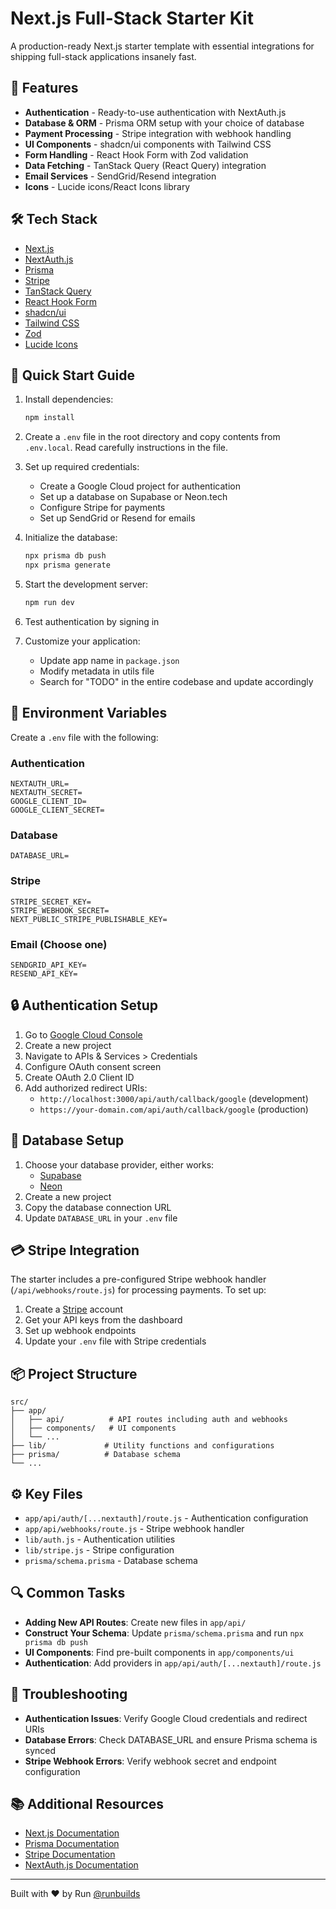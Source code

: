 # Next.js Full-Stack Starter Kit

A production-ready Next.js starter template with essential integrations for shipping full-stack applications insanely fast.

## 🚀 Features

- **Authentication** - Ready-to-use authentication with NextAuth.js
- **Database & ORM** - Prisma ORM setup with your choice of database
- **Payment Processing** - Stripe integration with webhook handling
- **UI Components** - shadcn/ui components with Tailwind CSS
- **Form Handling** - React Hook Form with Zod validation
- **Data Fetching** - TanStack Query (React Query) integration
- **Email Services** - SendGrid/Resend integration
- **Icons** - Lucide icons/React Icons library

## 🛠️ Tech Stack

- [Next.js](https://nextjs.org/)
- [NextAuth.js](https://next-auth.js.org/)
- [Prisma](https://www.prisma.io/)
- [Stripe](https://stripe.com/)
- [TanStack Query](https://tanstack.com/query)
- [React Hook Form](https://react-hook-form.com/)
- [shadcn/ui](https://ui.shadcn.com/)
- [Tailwind CSS](https://tailwindcss.com/)
- [Zod](https://zod.dev/)
- [Lucide Icons](https://lucide.dev/)

## 🚦 Quick Start Guide

1. Install dependencies:

   ```bash
   npm install
   ```

2. Create a `.env` file in the root directory and copy contents from `.env.local`. Read carefully instructions in the file.

3. Set up required credentials:

   - Create a Google Cloud project for authentication
   - Set up a database on Supabase or Neon.tech
   - Configure Stripe for payments
   - Set up SendGrid or Resend for emails

4. Initialize the database:

   ```bash
   npx prisma db push
   npx prisma generate
   ```

5. Start the development server:

   ```bash
   npm run dev
   ```

6. Test authentication by signing in

7. Customize your application:
   - Update app name in `package.json`
   - Modify metadata in utils file
   - Search for "TODO" in the entire codebase and update accordingly

## 📝 Environment Variables

Create a `.env` file with the following:

### Authentication

```env
NEXTAUTH_URL=
NEXTAUTH_SECRET=
GOOGLE_CLIENT_ID=
GOOGLE_CLIENT_SECRET=
```

### Database

```env
DATABASE_URL=
```

### Stripe

```env
STRIPE_SECRET_KEY=
STRIPE_WEBHOOK_SECRET=
NEXT_PUBLIC_STRIPE_PUBLISHABLE_KEY=
```

### Email (Choose one)

```env
SENDGRID_API_KEY=
RESEND_API_KEY=
```

## 🔒 Authentication Setup

1. Go to [Google Cloud Console](https://console.cloud.google.com/)
2. Create a new project
3. Navigate to APIs & Services > Credentials
4. Configure OAuth consent screen
5. Create OAuth 2.0 Client ID
6. Add authorized redirect URIs:
   - `http://localhost:3000/api/auth/callback/google` (development)
   - `https://your-domain.com/api/auth/callback/google` (production)

## 💾 Database Setup

1. Choose your database provider, either works:
   - [Supabase](https://supabase.com/)
   - [Neon](https://neon.tech/)
2. Create a new project
3. Copy the database connection URL
4. Update `DATABASE_URL` in your `.env` file

## 💳 Stripe Integration

The starter includes a pre-configured Stripe webhook handler (`/api/webhooks/route.js`) for processing payments. To set up:

1. Create a [Stripe](https://stripe.com/) account
2. Get your API keys from the dashboard
3. Set up webhook endpoints
4. Update your `.env` file with Stripe credentials

## 📦 Project Structure

```
src/
├── app/
│   ├── api/          # API routes including auth and webhooks
│   ├── components/   # UI components
│   └── ...
├── lib/             # Utility functions and configurations
├── prisma/          # Database schema
└── ...
```

## ⚙️ Key Files

- `app/api/auth/[...nextauth]/route.js` - Authentication configuration
- `app/api/webhooks/route.js` - Stripe webhook handler
- `lib/auth.js` - Authentication utilities
- `lib/stripe.js` - Stripe configuration
- `prisma/schema.prisma` - Database schema

## 🔍 Common Tasks

- **Adding New API Routes**: Create new files in `app/api/`
- **Construct Your Schema**: Update `prisma/schema.prisma` and run `npx prisma db push`
- **UI Components**: Find pre-built components in `app/components/ui`
- **Authentication**: Add providers in `app/api/auth/[...nextauth]/route.js`

## 🐛 Troubleshooting

- **Authentication Issues**: Verify Google Cloud credentials and redirect URIs
- **Database Errors**: Check DATABASE_URL and ensure Prisma schema is synced
- **Stripe Webhook Errors**: Verify webhook secret and endpoint configuration

## 📚 Additional Resources

- [Next.js Documentation](https://nextjs.org/docs)
- [Prisma Documentation](https://www.prisma.io/docs)
- [Stripe Documentation](https://stripe.com/docs)
- [NextAuth.js Documentation](https://next-auth.js.org/getting-started/introduction)

---

Built with ❤️ by Run [@runbuilds](https://runbuilds.xyz)
